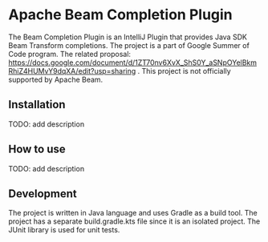 <!--
    Licensed to the Apache Software Foundation (ASF) under one
    or more contributor license agreements.  See the NOTICE file
    distributed with this work for additional information
    regarding copyright ownership.  The ASF licenses this file
    to you under the Apache License, Version 2.0 (the
    "License"); you may not use this file except in compliance
    with the License.  You may obtain a copy of the License at

      http://www.apache.org/licenses/LICENSE-2.0

    Unless required by applicable law or agreed to in writing,
    software distributed under the License is distributed on an
    "AS IS" BASIS, WITHOUT WARRANTIES OR CONDITIONS OF ANY
    KIND, either express or implied.  See the License for the
    specific language governing permissions and limitations
    under the License.
-->

# Apache Beam Completion Plugin

The Beam Completion Plugin is an IntelliJ Plugin that provides Java SDK Beam Transform completions.
The project is a part of Google Summer of Code program. The related proposal: https://docs.google.com/document/d/1ZT70nv6XvX_ShS0Y_aSNpOYelBkmRhiZ4HUMvY9dqXA/edit?usp=sharing .
This project is not officially supported by Apache Beam.

## Installation
TODO: add description

## How to use
TODO: add description

## Development
The project is written in Java language and uses Gradle as a build tool.
The project has a separate build.gradle.kts file since it is an isolated project.
The JUnit library is used for unit tests.
